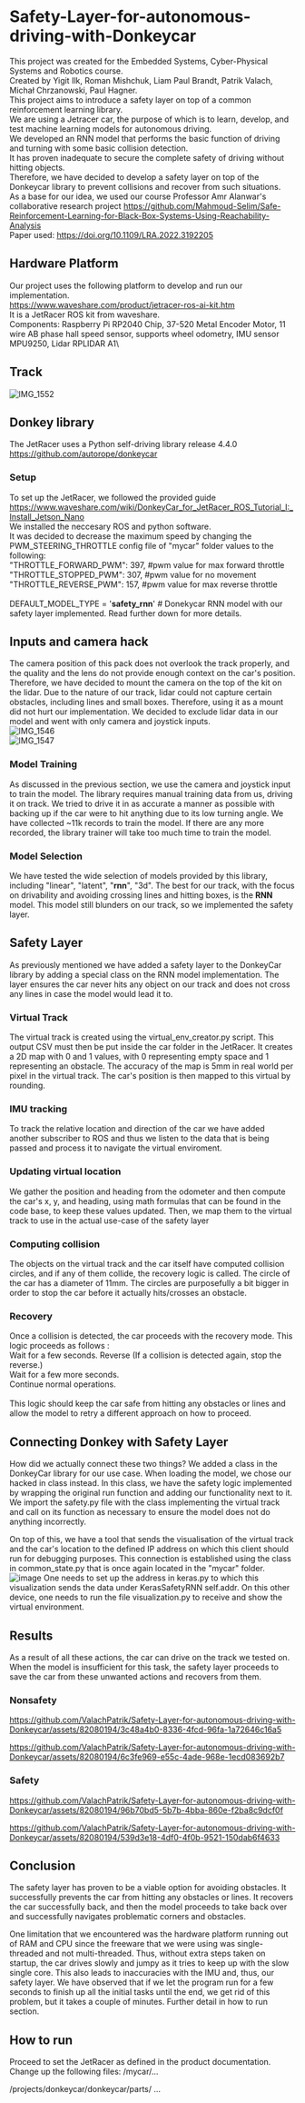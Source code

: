 # Safety-Layer-for-autonomous-driving-with-Donkeycar
This project was created for the Embedded Systems, Cyber-Physical Systems and Robotics course.\
Created by Yigit Ilk, Roman Mishchuk, Liam Paul Brandt, Patrik Valach, Michał Chrzanowski, Paul Hagner.\
This project aims to introduce a safety layer on top of a common reinforcement learning library.\
We are using a Jetracer car, the purpose of which is to learn, develop, and test machine learning models for autonomous driving.\
We developed an RNN model that performs the basic function of driving and turning with some basic collision detection.\
It has proven inadequate to secure the complete safety of driving without hitting objects.\
Therefore, we have decided to develop a safety layer on top of the Donkeycar library to prevent collisions and recover from such situations.\
As a base for our idea, we used our course Professor Amr Alanwar's collaborative research project https://github.com/Mahmoud-Selim/Safe-Reinforcement-Learning-for-Black-Box-Systems-Using-Reachability-Analysis \
Paper used: https://doi.org/10.1109/LRA.2022.3192205

## Hardware Platform
Our project uses the following platform to develop and run our implementation.\
https://www.waveshare.com/product/jetracer-ros-ai-kit.htm \
It is a JetRacer ROS kit from waveshare.\
Components: Raspberry Pi RP2040 Chip, 37-520 Metal Encoder Motor, 11 wire AB phase hall speed sensor, supports wheel odometry, IMU sensor MPU9250, Lidar RPLIDAR A1\

## Track
![IMG_1552](https://github.com/ValachPatrik/Safety-Layer-for-autonomous-driving-with-Donkeycar/assets/82080194/bec8a2b9-ad7f-4e95-89c8-e7ea17b8fb6f)

## Donkey library
The JetRacer uses a Python self-driving library release 4.4.0 https://github.com/autorope/donkeycar

### Setup
To set up the JetRacer, we followed the provided guide https://www.waveshare.com/wiki/DonkeyCar_for_JetRacer_ROS_Tutorial_I:_Install_Jetson_Nano \
We installed the neccesary ROS and python software. \
It was decided to decrease the maximum speed by changing the PWM_STEERING_THROTTLE config file of "mycar" folder values to the following: \
"THROTTLE_FORWARD_PWM": 397,            #pwm value for max forward throttle\
"THROTTLE_STOPPED_PWM": 307,            #pwm value for no movement\
"THROTTLE_REVERSE_PWM": 157,            #pwm value for max reverse throttle\
\
DEFAULT_MODEL_TYPE = '**safety_rnn**' # Donekycar RNN model with our safety layer implemented. Read further down for more details.

## Inputs and camera hack
The camera position of this pack does not overlook the track properly, and the quality and the lens do not provide enough context on the car's position. Therefore, we have decided to mount the camera on the top of the kit on the lidar. Due to the nature of our track, lidar could not capture certain obstacles, including lines and small boxes. Therefore, using it as a mount did not hurt our implementation. We decided to exclude lidar data in our model and went with only camera and joystick inputs.\
![IMG_1546](https://github.com/ValachPatrik/Safety-Layer-for-autonomous-driving-with-Donkeycar/assets/82080194/db48ce28-c0c4-4ab1-9529-0c873f22c210)\
![IMG_1547](https://github.com/ValachPatrik/Safety-Layer-for-autonomous-driving-with-Donkeycar/assets/82080194/fcb4a543-4170-4cd3-8268-8f22f1a5d44e)

### Model Training
As discussed in the previous section, we use the camera and joystick input to train the model.
The library requires manual training data from us, driving it on track. We tried to drive it in as accurate a manner as possible with backing up if the car were to hit anything due to its low turning angle. 
We have collected ~11k records to train the model. If there are any more recorded, the library trainer will take too much time to train the model.

### Model Selection
We have tested the wide selection of models provided by this library, including "linear", "latent", "**rnn**", "3d".
The best for our track, with the focus on drivability and avoiding crossing lines and hitting boxes, is the **RNN** model.
This model still blunders on our track, so we implemented the safety layer.

## Safety Layer
As previously mentioned we have added a safety layer to the DonkeyCar library by adding a special class on the RNN model implementation.
The layer ensures the car never hits any object on our track and does not cross any lines in case the model would lead it to.

### Virtual Track
The virtual track is created using the virtual_env_creator.py script. This output CSV must then be put inside the car folder in the JetRacer.
It creates a 2D map with 0 and 1 values, with 0 representing empty space and 1 representing an obstacle. The accuracy of the map is 5mm in real world per pixel in the virtual track.
The car's position is then mapped to this virtual by rounding.

### IMU tracking
To track the relative location and direction of the car we have added another subscriber to ROS and thus we listen to the data that is being passed and process it to navigate the virtual enviroment.

### Updating virtual location
We gather the position and heading from the odometer and then compute the car's x, y, and heading, using math formulas that can be found in the code base, to keep these values updated. Then, we map them to the virtual track to use in the actual use-case of the safety layer

### Computing collision
The objects on the virtual track and the car itself have computed collision circles, and if any of them collide, the recovery logic is called. The circle of the car has a diameter of 11mm. The circles are purposefully a bit bigger in order to stop the car before it actually hits/crosses an obstacle.

### Recovery
Once a collision is detected, the car proceeds with the recovery mode. This logic proceeds as follows :\
Wait for a few seconds. 
Reverse (If a collision is detected again, stop the reverse.)\
Wait for a few more seconds.\
Continue normal operations.\
\
This logic should keep the car safe from hitting any obstacles or lines and allow the model to retry a different approach on how to proceed.

## Connecting Donkey with Safety Layer
How did we actually connect these two things? We added a class in the DonkeyCar library for our use case. When loading the model, we chose our hacked in class instead. In this class, we have the safety logic implemented by wrapping the original run function and adding our functionality next to it. We import the safety.py file with the class implementing the virtual track and call on its function as necessary to ensure the model does not do anything incorrectly. 

On top of this, we have a tool that sends the visualisation of the virtual track and the car's location to the defined IP address on which this client should run for debugging purposes. This connection is established using the class in common_state.py that is once again located in the "mycar" folder.
![image](https://github.com/ValachPatrik/Safety-Layer-for-autonomous-driving-with-Donkeycar/assets/82080194/03dfdf4b-a0ba-4c3a-a24b-a5d5f8cb75b4)
One needs to set up the address in keras.py to which this visualization sends the data under KerasSafetyRNN self.addr. On this other device, one needs to run the file visualization.py to receive and show the virtual environment.


## Results
As a result of all these actions, the car can drive on the track we tested on. When the model is insufficient for this task, the safety layer proceeds to save the car from these unwanted actions and recovers from them. 

### Nonsafety
https://github.com/ValachPatrik/Safety-Layer-for-autonomous-driving-with-Donkeycar/assets/82080194/3c48a4b0-8336-4fcd-96fa-1a72646c16a5

https://github.com/ValachPatrik/Safety-Layer-for-autonomous-driving-with-Donkeycar/assets/82080194/6c3fe969-e55c-4ade-968e-1ecd083692b7

### Safety
https://github.com/ValachPatrik/Safety-Layer-for-autonomous-driving-with-Donkeycar/assets/82080194/96b70bd5-5b7b-4bba-860e-f2ba8c9dcf0f

https://github.com/ValachPatrik/Safety-Layer-for-autonomous-driving-with-Donkeycar/assets/82080194/539d3e18-4df0-4f0b-9521-150dab6f4633



## Conclusion
The safety layer has proven to be a viable option for avoiding obstacles. It successfully prevents the car from hitting any obstacles or lines. It recovers the car successfully back, and then the model proceeds to take back over and successfully navigates problematic corners and obstacles.

One limitation that we encountered was the hardware platform running out of RAM and CPU since the freeware that we were using was single-threaded and not multi-threaded. Thus, without extra steps taken on startup, the car drives slowly and jumpy as it tries to keep up with the slow single core. This also leads to inaccuracies with the IMU and, thus, our safety layer. We have observed that if we let the program run for a few seconds to finish up all the initial tasks until the end, we get rid of this problem, but it takes a couple of minutes. Further detail in how to run section.

## How to run
Proceed to set the JetRacer as defined in the product documentation.
Change up the following files:
/mycar/...

/projects/donkeycar/donkeycar/parts/
...
